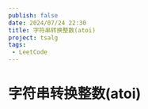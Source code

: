 ```yaml
---
publish: false
date: 2024/07/24 22:30
title: 字符串转换整数(atoi)
project: tsalg
tags:
 - LeetCode
---
```


# 字符串转换整数(atoi)
